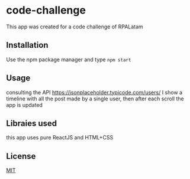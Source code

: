 # code-challenge

This app was created for a code challenge of RPALatam

## Installation

Use the npm package manager and type `npm start`

## Usage

consulting the API https://jsonplaceholder.typicode.com/users/ I show a timeline with all the post made by a single user, then after each scroll the app is updated

## Libraies used

this app uses pure ReactJS and HTML+CSS

## License
[MIT](https://choosealicense.com/licenses/mit/)